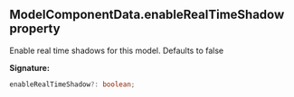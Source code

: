 
## ModelComponentData.enableRealTimeShadow property

Enable real time shadows for this model. Defaults to false

**Signature:**

```typescript
enableRealTimeShadow?: boolean;
```
